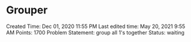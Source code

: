 # Grouper

Created Time: Dec 01, 2020 11:55 PM
Last edited time: May 20, 2021 9:55 AM
Points: 1700
Problem Statement: group all 1's together
Status: waiting